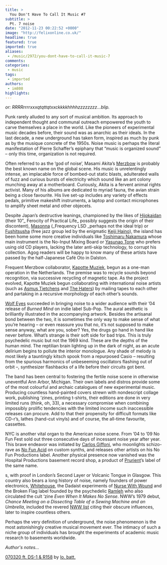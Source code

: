```yaml
---
title: >
  You Don't Have To Call It Music #7
subtitle: >
  Pt. 7 noise
date: "2012-11-23 00:22:52 +0000"
image: "http://felixonline.co.uk/"
headline: true
featured: true
imported: true
aliases:
 - /music/2972/you-dont-have-to-call-it-music-7
comments:
categories:
 - music
tags:
 - imported
authors:
 - im808
highlights:
---
```


_or: RRRRrrrrxxxqtqttqtxxckkkkhhhhzzzzzzzz...blip._

Punk rarely alluded to any sort of musical ambition. Its approach to independent thought and communal outreach empowered the youth to carve themselves a place in the world. Like the pioneers of experimental music decades before, their sound was as anarchic as their ideals. In the last decade, a new underground has taken form, inspired as much by punk as by the musique concrete of the 1950s. Noise music is perhaps the literal manifestation of Pierre Schaffer’s epiphany that “music is organized sound” – only this time, organization is not required.

Often referred to as the ‘god of noise’, Masami Akita’s [Merzbow](http://www.youtube.com/watch?v=pGzrL8J0t-c) is probably the best known name on the global scene. His music is unrelentingly intense, an implacable force of bombed-out static blasts, adulterated walls of fuzz and curious bursts of electricity which sound like an ant colony munching away at a motherboard. Curiously, Akita is a fervent animal rights activist. Many of his albums are dedicated to myriad fauna, the avian strain being a close favourite. His live set-up includes any variety of effects pedals, primitive makeshift instruments, a laptop and contact microphones to amplify sheet metal and other objecets.

Despite Japan’s destructive leanings, championed by the likes of [Hijokaidan](http://www.youtube.com/watch?v=wyHHkRfAkcg) (their 10”_ Ferocity of Practical Life_ possibly suggests the origin of their discontent), [Masonna](http://www.youtube.com/watch?v=bKuZzR2FknI) (_Frequency LSD _perhaps not the ideal trip) or [Fushitsusha](http://www.youtube.com/watch?v=U4VY0YZKT3A) (free jazz group led by the enigmatic [Keiji Haino](http://www.youtube.com/watch?v=vWnVH2O6BX4)), the island has been home some more creative individuals like [Toshimaru Nakamura](http://www.youtube.com/watch?v=Gdi_xeEEEyI) whose main instrument is the No-Input Mixing Board or [Yasunao Tone](http://www.youtube.com/watch?v=odB-9jmti2U) who prefers using old CD players, lacking the later anti-skip technology, to corrupt his collection. Agog readers will be happy to know many of these artists have passed by the half-Japanese Café Oto in Dalston.

Frequent Merzbow collaborator, [Kapotte Muziek](http://www.youtube.com/watch?v=UW-GBkHveTs), begun as a one-man operation in the Netherlands. The premise was to recycle sounds beyond recognition, via successive recycling of magnetic tape. As the project evolved, Kapotte Muziek begun collaborating with international noise artists (such as [Asmus Tietchens](http://www.youtube.com/watch?v=WA5lga7QcgY) and [The Haters](http://www.youtube.com/watch?v=NroBNygAE7c)) by mailing tapes to each other and partaking in a recursive morphology of each other’s sounds.

[Wolf Eyes](http://www.youtube.com/watch?v=HoPYY4oNq9A) succeeded in bringing noise to a wider audience with their ’04 release of _Burned Mind_ on indie label Sub-Pop. The aural aesthetic is brilliantly illustrated in the accompanying artwork. Besides the artisanal bond between the two, it is sometimes the only way to make sense of what you’re hearing – or even reassure you that no, it’s not supposed to make sense anyway, what are you, sober? Yes, the drugs go hand in hand like never before. What’s strange is their soft side for bad trips. This is truly psychedelic music but not the 1969 kind. These are the depths of the human mind. The reptilian brain lighting up in the dark of night, as an acute delirium begins to pollute the interior monologue. Any shade of melody is most likely a tauntingly kitsch spook from a repurposed Casio – resulting from the spurious harmonics of unbeseeming oscillators flashing out of orbit –, synthesizer flashbacks of a life before their circuits got bent.

The band has been central to fostering the fertile noise scene in otherwise uneventful Ann Arbor, Michigan. Their own labels and distros provide some of the most colourful and archaic catalogues of new experimental music. Producing countless hand-painted covers strewn with nondescript collage work, publishing ‘zines, printing t-shirts, their editions are done in very limited runs (think, oh, 33), a necessary compromise when combining impossibly prolific tendencies with the limited income such inaccessible releases can procure. Add to that their propensity for difficult formats like CD-r’s, lathes (hand-cut vinyls) and of course, the all-time favourite, cassettes.

NYC is another vital organ to the American noise scene. From ’04 to ’09 No Fun Fest sold out three consecutive days of incessant noise year after year. This brave endeavor was initiated by [Carlos Giffoni](http://www.youtube.com/watch?v=nebgbWE4Q), who moonlights schizo-rave as [No Fun Acid](http://www.youtube.com/watch?v=4QE-128oAnU) on custom synths, and releases other artists on his No Fun Productions label. Another physical presence now vanished was the Hospital Productions basement record shop, a product of [Prurient](http://www.youtube.com/watch?v=CLlSnjs-rl0)’s label of the same name.

s, with proof in London’s Second Layer or Volcanic Tongue in Glasgow. This country also bears a long history of noise, namely founders of power electronics, [Whitehouse](http://www.youtube.com/watch?v=Cy6txGr2auA), the Dadaist experiments of [Nurse With Wound](http://www.youtube.com/watch?v=2PAimAdqgL0) and the Broken Flag label founded by the psychedelic [Ramleh](http://www.youtube.com/watch?v=kCmW9R6Nn6E) who also circulated the cult ‘zine _Even When It Makes No Sense_. NWW’s 1979 debut, _Chance Meeting on a Dissecting Table of a Sewing Machine and an Umbrella_, included the revered [NWW list](http://felixonline.co.uk/music/1442/the-nurse-with-wound-list/) citing their obscure influences, later to inspire countless others.

Perhaps the very definition of underground, the noise phenomenon is the most astonishingly creative musical movement ever. The intimacy of such a niche group of individuals has brought the experiments of academic music research to basements worldwide.

_Author's notes..._

[070320 ft. DS-1 & R158](http://soundcloud.com/lobatt/070320-ft-ds-1-r158) by [lo. batt.](http://soundcloud.com/lobatt)
